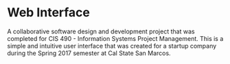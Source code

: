 # Web Interface

A collaborative software design and development project that was completed for CIS 490 - Information Systems Project Management. This is a simple and intuitive user interface that was created for a startup company during the Spring 2017 semester at Cal State San Marcos. 
